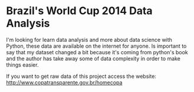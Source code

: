 # Brazil's World Cup 2014 Data Analysis

I'm looking for learn data analysis and more about data science with Python, these data are available on
the internet for anyone. Is important to say that my dataset changed a bit because it's coming from python's book and the author has take away some of data complexity in order to make things easier.

If you want to get raw data of this project access the website: http://www.copatransparente.gov.br/homecopa
